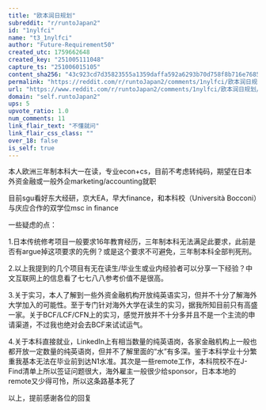 ```yaml
---
title: "欧本润日规划"
subreddit: "r/runtoJapan2"
id: "1nylfci"
name: "t3_1nylfci"
author: "Future-Requirement50"
created_utc: 1759662648
created_key: "251005111048"
capture_ts: "251006015105"
content_sha256: "43c923cd7d35823555a1359daffa592a6293b70d758f8b716e76854ecceebe95"
permalink: "https://reddit.com/r/runtoJapan2/comments/1nylfci/欧本润日规划/"
url: "https://www.reddit.com/r/runtoJapan2/comments/1nylfci/欧本润日规划/"
domain: "self.runtoJapan2"
ups: 5
upvote_ratio: 1.0
num_comments: 11
link_flair_text: "不懂就问"
link_flair_css_class: ""
over_18: false
is_self: true
---
```


本人欧洲三年制本科大一在读，专业econ+cs，目前不考虑转纯码，期望在日本外资金融或一般外企marketing/accounting就职

目前sgu看好东大经研，京大EA，早大finance，和本科校（Università
Bocconi）与庆应合作的双学位msc in finance

一些疑虑的点：

1.日本传统修考项目一般要求16年教育经历，三年制本科无法满足此要求，此前是否有argue掉这项要求的先例？或是这个要求不可避免，三年制本科全部判死刑。

2.以上我提到的几个项目有无在读生/毕业生或业内经验者可以分享一下经验？中文互联网上的信息看了七七八八参考价值不是很高。

3.关于实习，本人了解到一些外资金融机构开放纯英语实习，但并不十分了解海外大学加入的可能性。至于专门针对海外大学在读生的实习，据我所知目前只有高盛一家。关于BCF/LCF/CFN上的实习，感觉开放并不十分多并且不是一个主流的申请渠道，不过我也绝对会去BCF来试试运气。

4.关于本科直接就业，LinkedIn上有相当数量的纯英语岗，各家金融机构上一般也都开放一定数量的纯英语岗，但并不了解里面的“水”有多深。鉴于本科学业十分繁重我基本无法在毕业前到达N1水准。其次是一些remote工作，本科院校不在J-Find清单上所以签证问题很大，海外雇主一般很少给sponsor，日本本地的remote又少得可怜，所以这条路基本死了

以上，提前感谢各位的回复
